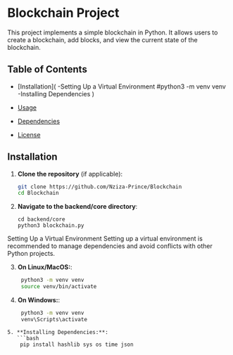 # Blockchain Project

This project implements a simple blockchain in Python. It allows users to create a blockchain, add blocks, and view the current state of the blockchain.

## Table of Contents
- [Installation](
  -Setting Up a Virtual Environment
    #python3 -m venv venv
  -Installing Dependencies
)

- [Usage](#usage)
- [Dependencies](#dependencies)
- [License](#license)

## Installation

1. **Clone the repository** (if applicable):
   ```bash
   git clone https://github.com/Nziza-Prince/Blockchain
   cd Blockchain
   ```
2. **Navigate to the backend/core directory**:
   ```
   cd backend/core
   python3 blockchain.py
   ```
Setting Up a Virtual Environment
Setting up a virtual environment is recommended to manage dependencies and avoid conflicts with other Python projects.

3. **On Linux/MacOS:**:
   ```bash
    python3 -m venv venv
    source venv/bin/activate

   ```

4. **On Windows:**:
   ```bash
    python3 -m venv venv
    venv\Scripts\activate
```
5. **Installing Dependencies:**:
   ```bash
    pip install hashlib sys os time json

   ```